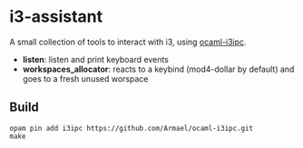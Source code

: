 # i3-assistant

A small collection of tools to interact with i3, using [ocaml-i3ipc](https://github.com/Armael/ocaml-i3ipc).

- **listen**: listen and print keyboard events
- **workspaces_allocator**: reacts to a keybind (mod4-dollar by default) and
    goes to a fresh unused worspace

## Build

```
opam pin add i3ipc https://github.com/Armael/ocaml-i3ipc.git
make
```
